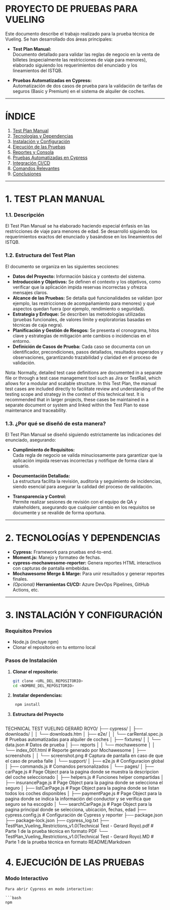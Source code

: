 # PROYECTO DE PRUEBAS PARA VUELING

Este documento describe el trabajo realizado para la prueba técnica de Vueling. Se han desarrollado dos áreas principales:

- **Test Plan Manual:**  
  Documento detallado para validar las reglas de negocio en la venta de billetes (especialmente las restricciones de viaje para menores), elaborado siguiendo los requerimientos del enunciado y los lineamientos del ISTQB.

- **Pruebas Automatizadas en Cypress:**  
  Automatización de dos casos de prueba para la validación de tarifas de seguros (Basic y Premium) en el sistema de alquiler de coches.

---

# ÍNDICE

1. [Test Plan Manual](#test-plan-manual)   
2. [Tecnologías y Dependencias](#tecnologías-y-dependencias)  
3. [Instalación y Configuración](#instalación-y-configuración)  
4. [Ejecución de las Pruebas](#ejecución-de-las-pruebas)  
5. [Reportes y Consola](#reportes-y-consola)  
6. [Pruebas Automatizadas en Cypress](#pruebas-automatizadas-en-cypress)  
7. [Integración CI/CD](#integración-cicd)  
8. [Comandos Relevantes](#comandos-relevantes)  
9. [Conclusiones](#conclusiones)

---

# 1. TEST PLAN MANUAL

### 1.1. Descripción
El Test Plan Manual se ha elaborado haciendo especial énfasis en las restricciones de viaje para menores de edad. Se desarrolló siguiendo los requerimientos exactos del enunciado y basándose en los lineamientos del ISTQB.

### 1.2. Estructura del Test Plan
El documento se organiza en las siguientes secciones:
- **Datos del Proyecto:** Información básica y contexto del sistema.
- **Introducción y Objetivos:** Se definen el contexto y los objetivos, como verificar que la aplicación impida reservas incorrectas y ofrezca mensajes claros.
- **Alcance de las Pruebas:** Se detalla qué funcionalidades se validan (por ejemplo, las restricciones de acompañamiento para menores) y qué aspectos quedan fuera (por ejemplo, rendimiento o seguridad).
- **Estrategia y Enfoque:** Se describen las metodologías utilizadas (pruebas funcionales, de valores límite y exploratorias basadas en técnicas de caja negra).
- **Planificación y Gestión de Riesgos:** Se presenta el cronograma, hitos clave y estrategias de mitigación ante cambios o incidencias en el entorno.
- **Definición de Casos de Prueba:** Cada caso se documenta con un identificador, precondiciones, pasos detallados, resultados esperados y observaciones, garantizando trazabilidad y claridad en el proceso de validación.

Nota: Normally, detailed test case definitions are documented in a separate file or through a test case management tool such as Jira or 
TestRail, which allows for a modular and scalable structure. In this Test Plan, the manual test cases are included directly to facilitate 
review and understanding of the testing scope and strategy in the context of this technical test. 
It is recommended that in larger projects, these cases be maintained in a separate document or system and linked within the Test 
Plan to ease maintenance and traceability. 

### 1.3. ¿Por qué se diseñó de esta manera?
El Test Plan Manual se diseñó siguiendo estrictamente las indicaciones del enunciado, asegurando:

- **Cumplimiento de Requisitos:**  
  Cada regla de negocio se valida minuciosamente para garantizar que la aplicación impida reservas incorrectas y notifique de forma clara al usuario.

- **Documentación Detallada:**  
  La estructura facilita la revisión, auditoría y seguimiento de incidencias, siendo esencial para asegurar la calidad del proceso de validación.

- **Transparencia y Control:**  
  Permite realizar sesiones de revisión con el equipo de QA y stakeholders, asegurando que cualquier cambio en los requisitos se documente y se revalide de forma oportuna.

---

# 2. TECNOLOGÍAS Y DEPENDENCIAS

- **Cypress:** Framework para pruebas end-to-end.
- **Moment.js:** Manejo y formateo de fechas.
- **cypress-mochawesome-reporter:** Genera reportes HTML interactivos con capturas de pantalla embebidas.
- **Mochawesome Merge & Marge:** Para unir resultados y generar reportes finales.
- *(Opcional)* **Herramientas CI/CD:** Azure DevOps Pipelines, GitHub Actions, etc.

---

# 3. INSTALACIÓN Y CONFIGURACIÓN

### Requisitos Previos
- Node.js (incluye npm)
- Clonar el repositorio en tu entorno local

### Pasos de Instalación

1. **Clonar el repositorio:**

   ```bash
   git clone <URL_DEL_REPOSITORIO>
   cd <NOMBRE_DEL_REPOSITORIO>

2. **Instalar dependencias:**

   ```bash
    npm install

3. **Estructura del Proyecto**

    ```kotlin
TECHNICAL TEST VUELING GERARD ROYO/
├── cypress/
│   ├── downloads/
│   │   └── downloads.htm
│   ├── e2e/
│   │   └── carRental.spec.js       # Pruebas automatizadas para alquiler de coches
│   ├── fixtures/
│   │   └── data.json               # Datos de prueba
│   ├── reports
│   │   └── mochawesome
│   │       └── index_001.html      # Reporte generado por Mochawesome
│   ├── screenshots
│   │   └── screenshot.png          # Captura de pantalla en caso de que el caso de prueba falle
│   └── support/
│       ├── e2e.js                  # Configuracion global
│       ├── commands.js             # Comandos personalizados
│       └── pages/
│           ├── carPage.js          # Page Object para la pagina donde se muestra la descripcion del coche seleccionado
│           ├── helpers.js          # Funciones helper compartidas
│           ├── insurancePage.js    #  Page Object para la pagina donde se selecciona el seguro
│           ├── listCarPage.js      #  Page Object para la pagina donde se listan todos los coches disponibles
│           ├── paymentPage.js      #  Page Object para la pagina donde se indica la información del conductor y se verifica que seguro se ha escogido
│           └── searchCarPage.js    #  Page Object para la pagina principal donde se selecciona, ubicación, fechas, edad
├── cypress.config.js               # Configuración de Cypress y reporter
├── package.json
├── package-lock.json
├── cypress_log.txt
├── TestPlan_Vueling_Restrictions_v1.0(Technical Test - Gerard Royo).pdf        # Parte 1 de la prueba técnica en formato PDF
└── TestPlan_Vueling_Restrictions_v1.0(Technical Test - Gerard Royo).MD         # Parte 1 de la prueba técnica en formato README/Markdown


# 4. EJECUCIÓN DE LAS PRUEBAS

### Modo Interactivo
    Para abrir Cypress en modo interactivo:

    ```bash
    npm


